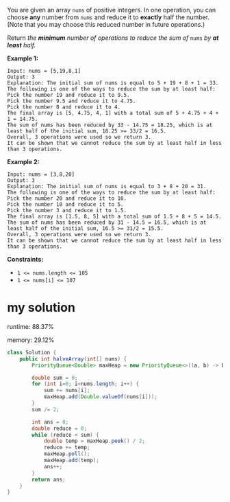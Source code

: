 You are given an array `nums` of positive integers. In one operation, you can choose **any** number from `nums` and reduce it to **exactly** half the number. (Note that you may choose this reduced number in future operations.)

Return *the **minimum** number of operations to reduce the sum of* `nums` *by **at least** half.*

 

**Example 1:**

```
Input: nums = [5,19,8,1]
Output: 3
Explanation: The initial sum of nums is equal to 5 + 19 + 8 + 1 = 33.
The following is one of the ways to reduce the sum by at least half:
Pick the number 19 and reduce it to 9.5.
Pick the number 9.5 and reduce it to 4.75.
Pick the number 8 and reduce it to 4.
The final array is [5, 4.75, 4, 1] with a total sum of 5 + 4.75 + 4 + 1 = 14.75. 
The sum of nums has been reduced by 33 - 14.75 = 18.25, which is at least half of the initial sum, 18.25 >= 33/2 = 16.5.
Overall, 3 operations were used so we return 3.
It can be shown that we cannot reduce the sum by at least half in less than 3 operations.
```

**Example 2:**

```
Input: nums = [3,8,20]
Output: 3
Explanation: The initial sum of nums is equal to 3 + 8 + 20 = 31.
The following is one of the ways to reduce the sum by at least half:
Pick the number 20 and reduce it to 10.
Pick the number 10 and reduce it to 5.
Pick the number 3 and reduce it to 1.5.
The final array is [1.5, 8, 5] with a total sum of 1.5 + 8 + 5 = 14.5. 
The sum of nums has been reduced by 31 - 14.5 = 16.5, which is at least half of the initial sum, 16.5 >= 31/2 = 15.5.
Overall, 3 operations were used so we return 3.
It can be shown that we cannot reduce the sum by at least half in less than 3 operations.
```

 

**Constraints:**

- `1 <= nums.length <= 105`
- `1 <= nums[i] <= 107`

# my solution

runtime: 88.37%

memory: 29.12%

```java
class Solution {
    public int halveArray(int[] nums) {
        PriorityQueue<Double> maxHeap = new PriorityQueue<>((a, b) -> b.compareTo(a));

        double sum = 0;
        for (int i=0; i<nums.length; i++) {
            sum += nums[i];
            maxHeap.add(Double.valueOf(nums[i]));
        }
        sum /= 2;

        int ans = 0;
        double reduce = 0;
        while (reduce < sum) {
            double temp = maxHeap.peek() / 2;
            reduce += temp;
            maxHeap.poll();
            maxHeap.add(temp);
            ans++;
        }
        return ans;
    }
}
```

